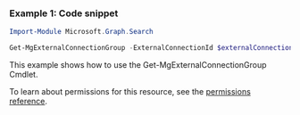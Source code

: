 ### Example 1: Code snippet

```powershellImport-Module Microsoft.Graph.Search

Get-MgExternalConnectionGroup -ExternalConnectionId $externalConnectionId -ExternalGroupId $externalGroupId
```
This example shows how to use the Get-MgExternalConnectionGroup Cmdlet.
To learn about permissions for this resource, see the [permissions reference](/graph/permissions-reference).

